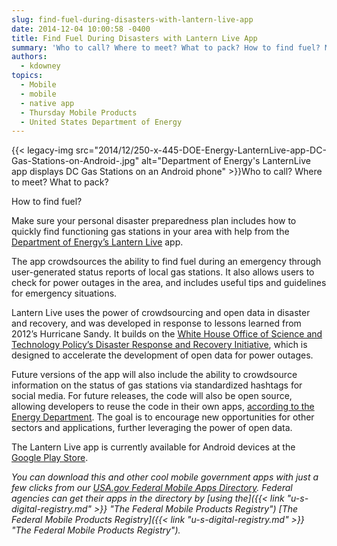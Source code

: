 ```yaml
---
slug: find-fuel-during-disasters-with-lantern-live-app
date: 2014-12-04 10:00:58 -0400
title: Find Fuel During Disasters with Lantern Live App
summary: 'Who to call? Where to meet? What to pack? How to find fuel? Make sure your personal disaster preparedness plan includes how to quickly find functioning gas stations in your area with help from the Department of Energy’s Lantern'
authors:
  - kdowney
topics:
  - Mobile
  - mobile
  - native app
  - Thursday Mobile Products
  - United States Department of Energy
---
```


{{< legacy-img src="2014/12/250-x-445-DOE-Energy-LanternLive-app-DC-Gas-Stations-on-Android-.jpg" alt="Department of Energy's LanternLive app displays DC Gas Stations on an Android phone" >}}Who to call? Where to meet? What to pack?

How to find fuel?

Make sure your personal disaster preparedness plan includes how to quickly find functioning gas stations in your area with help from the [Department of Energy’s Lantern Live](http://energy.gov/articles/energy-department-launches-mobile-app-energy-emergencies) app.

The app crowdsources the ability to find fuel during an emergency through user-generated status reports of local gas stations. It also allows users to check for power outages in the area, and includes useful tips and guidelines for emergency situations.

Lantern Live uses the power of crowdsourcing and open data in disaster and recovery, and was developed in response to lessons learned from 2012’s Hurricane Sandy. It builds on the [White House Office of Science and Technology Policy’s Disaster Response and Recovery Initiative](http://www.whitehouse.gov/administration/eop/ostp/initiatives#Openness), which is designed to accelerate the development of open data for power outages.

Future versions of the app will also include the ability to crowdsource information on the status of gas stations via standardized hashtags for social media. For future releases, the code will also be open source, allowing developers to reuse the code in their own apps, [according to the Energy Department](http://www.energy.gov/articles/energy-department-launches-mobile-app-energy-emergencies). The goal is to encourage new opportunities for other sectors and applications, further leveraging the power of open data.

The Lantern Live app is currently available for Android devices at the [Google Play Store](https://play.google.com/store/apps/details?id=gov.doe.lanternlive).

_You can download this and other cool mobile government apps with just a few clicks from our [USA.gov Federal Mobile Apps Directory](http://www.usa.gov/mobileapps.shtml). Federal agencies can get their apps in the directory by [using the]({{< link "u-s-digital-registry.md" >}} "The Federal Mobile Products Registry") [The Federal Mobile Products Registry]({{< link "u-s-digital-registry.md" >}} "The Federal Mobile Products Registry")._